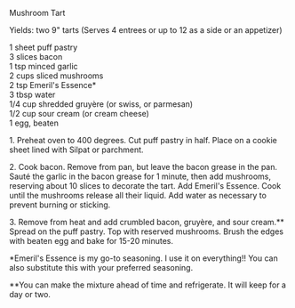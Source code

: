 
Mushroom Tart
  
Yields: two 9" tarts (Serves 4 entrees or up to 12 as a side or an appetizer)  
  
1 sheet puff pastry  
3 slices bacon  
1 tsp minced garlic  
2 cups sliced mushrooms  
2 tsp Emeril's Essence\*  
3 tbsp water  
1/4 cup shredded gruyère (or swiss, or parmesan)  
1/2 cup sour cream (or cream cheese)  
1 egg, beaten  
  
  
  
1\. Preheat oven to 400 degrees. Cut puff pastry in half. Place on a cookie sheet lined with Silpat or parchment.  
  
2\. Cook bacon. Remove from pan, but leave the bacon grease in the pan. Sauté the garlic in the bacon grease for 1 minute, then add mushrooms, reserving about 10 slices to decorate the tart. Add Emeril's Essence. Cook until the mushrooms release all their liquid. Add water as necessary to prevent burning or sticking.  
  
3\. Remove from heat and add crumbled bacon, gruyère, and sour cream.\*\* Spread on the puff pastry. Top with reserved mushrooms. Brush the edges with beaten egg and bake for 15-20 minutes.  
  
  
\*Emeril's Essence is my go-to seasoning. I use it on everything!! You can also substitute this with your preferred seasoning.  
  
\*\*You can make the mixture ahead of time and refrigerate. It will keep for a day or two.
